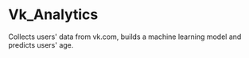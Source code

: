 # Vk_Analytics
Collects users' data from vk.com, builds a machine learning model and predicts users' age.
